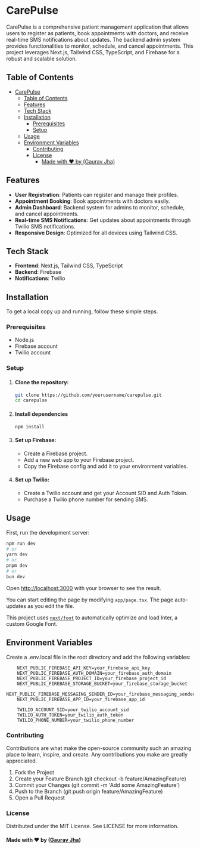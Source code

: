 # CarePulse

CarePulse is a comprehensive patient management application that allows users to register as patients, book appointments with doctors, and receive real-time SMS notifications about updates. The backend admin system provides functionalities to monitor, schedule, and cancel appointments. This project leverages Next.js, Tailwind CSS, TypeScript, and Firebase for a robust and scalable solution.

## Table of Contents

- [CarePulse](#carepulse)
	- [Table of Contents](#table-of-contents)
	- [Features](#features)
	- [Tech Stack](#tech-stack)
	- [Installation](#installation)
		- [Prerequisites](#prerequisites)
		- [Setup](#setup)
	- [Usage](#usage)
	- [Environment Variables](#environment-variables)
		- [Contributing](#contributing)
		- [License](#license)
			- [Made with ❤️ by (Gaurav Jha)](#made-with-️-by-gaurav-jha)

## Features

- **User Registration**: Patients can register and manage their profiles.
- **Appointment Booking**: Book appointments with doctors easily.
- **Admin Dashboard**: Backend system for admins to monitor, schedule, and cancel appointments.
- **Real-time SMS Notifications**: Get updates about appointments through Twilio SMS notifications.
- **Responsive Design**: Optimized for all devices using Tailwind CSS.

## Tech Stack

- **Frontend**: Next.js, Tailwind CSS, TypeScript
- **Backend**: Firebase
- **Notifications**: Twilio

## Installation

To get a local copy up and running, follow these simple steps.

### Prerequisites

- Node.js
- Firebase account
- Twilio account

### Setup

1. #### Clone the repository:

   ```sh
   git clone https://github.com/yourusername/carepulse.git
   cd carepulse
   ```

2. #### Install dependencies

   ```sh
   npm install
   ```

3. #### Set up Firebase:

   - Create a Firebase project.
   - Add a new web app to your Firebase project.
   - Copy the Firebase config and add it to your environment variables.

4. #### Set up Twilio:

   - Create a Twilio account and get your Account SID and Auth Token.
   - Purchase a Twilio phone number for sending SMS.

## Usage

First, run the development server:

```sh
npm run dev
# or
yarn dev
# or
pnpm dev
# or
bun dev
```

Open [http://localhost:3000](http://localhost:3000) with your browser to see the result.

You can start editing the page by modifying `app/page.tsx`. The page auto-updates as you edit the file.

This project uses [`next/font`](https://nextjs.org/docs/basic-features/font-optimization) to automatically optimize and load Inter, a custom Google Font.

## Environment Variables

Create a .env.local file in the root directory and add the following variables:

```dotenv
	NEXT_PUBLIC_FIREBASE_API_KEY=your_firebase_api_key
	NEXT_PUBLIC_FIREBASE_AUTH_DOMAIN=your_firebase_auth_domain
	NEXT_PUBLIC_FIREBASE_PROJECT_ID=your_firebase_project_id
	NEXT_PUBLIC_FIREBASE_STORAGE_BUCKET=your_firebase_storage_bucket
	NEXT_PUBLIC_FIREBASE_MESSAGING_SENDER_ID=your_firebase_messaging_sender_id
	NEXT_PUBLIC_FIREBASE_APP_ID=your_firebase_app_id

	TWILIO_ACCOUNT_SID=your_twilio_account_sid
	TWILIO_AUTH_TOKEN=your_twilio_auth_token
	TWILIO_PHONE_NUMBER=your_twilio_phone_number
```

### Contributing

Contributions are what make the open-source community such an amazing place to learn, inspire, and create. Any contributions you make are greatly appreciated.

1. Fork the Project
2. Create your Feature Branch (git checkout -b feature/AmazingFeature)
3. Commit your Changes (git commit -m 'Add some AmazingFeature')
4. Push to the Branch (git push origin feature/AmazingFeature)
5. Open a Pull Request

### License

Distributed under the MIT License. See LICENSE for more information.

#### Made with ❤️ by ([Gaurav Jha](https://www.linkedin.com/in/grvx/))
